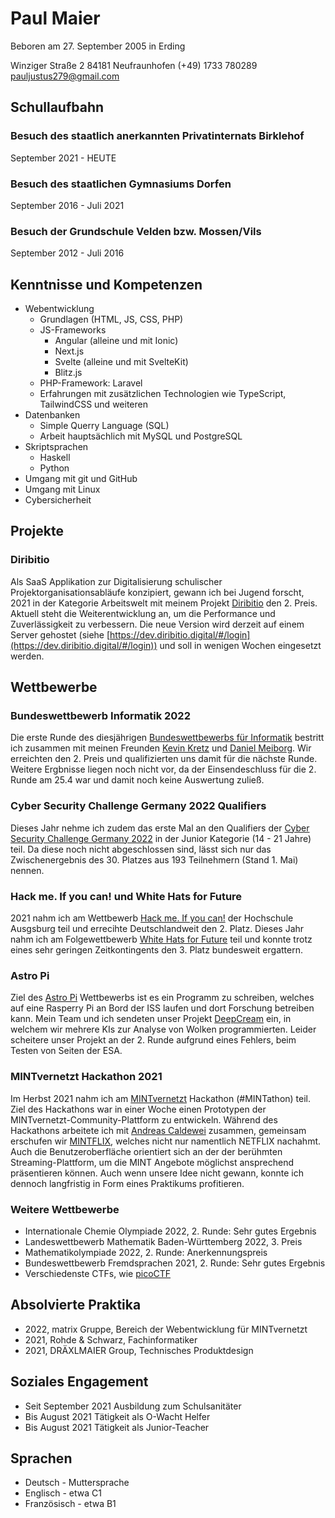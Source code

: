 # Paul Maier
Beboren am 27. September 2005 in Erding

Winziger Straße 2
84181 Neufraunhofen
(+49) 1733 780289
pauljustus279@gmail.com

## Schullaufbahn
### Besuch des staatlich anerkannten Privatinternats Birklehof
September 2021 - HEUTE

### Besuch des staatlichen Gymnasiums Dorfen
September 2016 -  Juli 2021

### Besuch der Grundschule Velden bzw. Mossen/Vils
September 2012 - Juli 2016

## Kenntnisse und Kompetenzen
- Webentwicklung
    - Grundlagen (HTML, JS, CSS, PHP)
    - JS-Frameworks
        - Angular (alleine und mit Ionic)
        - Next.js
        - Svelte (alleine und mit SvelteKit)
        - Blitz.js
    - PHP-Framework: Laravel
    - Erfahrungen mit zusätzlichen Technologien wie TypeScript, TailwindCSS und weiteren
- Datenbanken
    - Simple Querry Language (SQL)
    - Arbeit hauptsächlich mit MySQL und PostgreSQL
- Skriptsprachen
    - Haskell
    - Python
- Umgang mit git und GitHub
- Umgang mit Linux
- Cybersicherheit

## Projekte
### Diribitio
Als SaaS Applikation zur Digitalisierung schulischer Projektorganisationsabläufe konzipiert, gewann ich bei Jugend forscht, 2021 in der Kategorie Arbeitswelt mit meinem Projekt [Diribitio](https://www.diribitio.digital/) den 2. Preis. Aktuell steht die Weiterentwicklung an, um die Performance und Zuverlässigkeit zu verbessern. Die neue Version wird derzeit auf einem Server gehostet (siehe [https://dev.diribitio.digital/#/login](https://dev.diribitio.digital/#/login)) und soll in wenigen Wochen eingesetzt werden.


## Wettbewerbe
### Bundeswettbewerb Informatik 2022
Die erste Runde des diesjährigen [Bundeswettbewerbs für Informatik](https://bwinf.de/bundeswettbewerb/) bestritt ich zusammen mit meinen Freunden [Kevin Kretz](https://github.com/theKevinKretz) und [Daniel Meiborg](https://github.com/DanielMeiborg). Wir erreichten den 2. Preis und qualifizierten uns damit für die nächste Runde. Weitere Ergbnisse liegen noch nicht vor, da der Einsendeschluss für die 2. Runde am 25.4 war und damit noch keine Auswertung zuließ.

### Cyber Security Challenge Germany 2022 Qualifiers
Dieses Jahr nehme ich zudem das erste Mal an den Qualifiers der [Cyber Security Challenge Germany 2022](https://cscg.live/) in der Junior Kategorie (14 - 21 Jahre) teil. Da diese noch nicht abgeschlossen sind, lässt sich nur das Zwischenergebnis des 30. Platzes aus 193 Teilnehmern (Stand 1. Mai) nennen.

### Hack me. If you can! und White Hats for Future
2021 nahm ich am Wettbewerb [Hack me. If you can!](https://www.hs-augsburg.de/Informatik/HSA-innos/Institut/Hack-me-if-you-can.html) der Hochschule Ausgsburg teil und errecihte Deutschlandweit den 2. Platz. Dieses Jahr nahm ich am Folgewettbewerb [White Hats for Future](https://www.hs-augsburg.de/Informatik/HSA-innos/Institut/white-hats-for-future.html) teil und konnte trotz eines sehr geringen Zeitkontingents den 3. Platz bundesweit ergattern.

### Astro Pi
Ziel des [Astro Pi](https://astro-pi.org/) Wettbewerbs ist es ein Programm zu schreiben, welches auf eine Rasperry Pi an Bord der ISS laufen und dort Forschung betreiben kann. Mein Team und ich sendeten unser Projekt [DeepCream](https://www.deepcream.eu/home/) ein, in welchem wir mehrere KIs zur Analyse von Wolken programmierten. Leider scheitere unser Projekt an der 2. Runde aufgrund eines Fehlers, beim Testen von Seiten der ESA.

### MINTvernetzt Hackathon 2021
Im Herbst 2021 nahm ich am [MINTvernetzt](https://mint-vernetzt.de/) Hackathon (#MINTathon) teil. Ziel des Hackathons war in einer Woche einen Prototypen der MINTvernetzt-Community-Plattform zu entwickeln. Während des Hackathons arbeitete ich mit [Andreas Caldewei](https://github.com/AndreasCaldewei) zusammen, gemeinsam erschufen wir [MINTFLIX](https://github.com/AndreasCaldewei/mint-vernetzt), welches nicht nur namentlich NETFLIX nachahmt. Auch die Benutzeroberfläche orientiert sich an der der berühmten Streaming-Plattform, um die MINT Angebote möglichst ansprechend präsentieren können. Auch wenn unsere Idee nicht gewann, konnte ich dennoch langfristig in Form eines Praktikums profitieren.

### Weitere Wettbewerbe
- Internationale Chemie Olympiade 2022, 2. Runde: Sehr gutes Ergebnis
- Landeswettbewerb Mathematik Baden-Württemberg 2022, 3. Preis
- Mathematikolympiade 2022, 2. Runde: Anerkennungspreis
- Bundeswettbewerb Fremdsprachen 2021, 2. Runde: Sehr gutes Ergebnis
- Verschiedenste CTFs, wie [picoCTF](https://picoctf.org/)

## Absolvierte Praktika
- 2022, matrix Gruppe, Bereich der Webentwicklung für MINTvernetzt
- 2021, Rohde & Schwarz, Fachinformatiker
- 2021, DRÄXLMAIER Group, Technisches Produktdesign

## Soziales Engagement
- Seit September 2021 Ausbildung zum Schulsanitäter
- Bis August 2021 Tätigkeit als O-Wacht Helfer
- Bis August 2021 Tätigkeit als Junior-Teacher

## Sprachen
- Deutsch - Muttersprache
- Englisch - etwa C1
- Französisch - etwa B1
